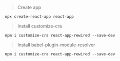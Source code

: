> Create app
```
npx create-react-app react-app
```

> Install customize-cra
```
npm i customize-cra react-app-rewired --save-dev
```

> Install babel-plugin-module-resolver
```
npm i customize-cra react-app-rewired --save-dev
```